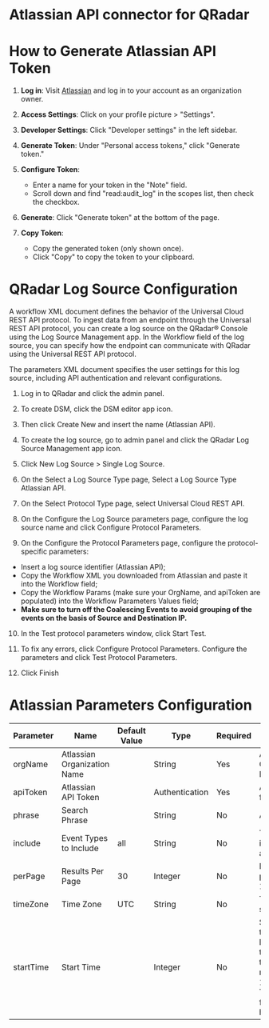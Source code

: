 # Atlassian API connector for QRadar

# How to Generate Atlassian API Token
1. **Log in**: Visit [Atlassian](https://Atlassian.com/) and log in to your account as an organization owner.

2. **Access Settings**: Click on your profile picture > "Settings".

3. **Developer Settings**: Click "Developer settings" in the left sidebar.

4. **Generate Token**: Under "Personal access tokens," click "Generate token."

5. **Configure Token**:
   - Enter a name for your token in the "Note" field.
   - Scroll down and find "read:audit_log" in the scopes list, then check the checkbox.

6. **Generate**: Click "Generate token" at the bottom of the page.

7. **Copy Token**:
   - Copy the generated token (only shown once).
   - Click "Copy" to copy the token to your clipboard.

# QRadar Log Source Configuration
A workflow XML document defines the behavior of the Universal Cloud REST API protocol. To ingest data from an endpoint through the Universal REST API protocol, you can create a log source on the QRadar® Console using the Log Source Management app. In the Workflow field of the log source, you can specify how the endpoint can communicate with QRadar using the Universal REST API protocol.

The parameters XML document specifies the user settings for this log source, including API authentication and relevant configurations.

1. Log in to QRadar and click the admin panel.

2. To create DSM, click the DSM editor app icon.

3. Then click Create New and insert the name (Atlassian API).

4. To create the log source, go to admin panel and click the QRadar Log Source Management app icon.

5. Click New Log Source > Single Log Source.

6. On the Select a Log Source Type page, Select a Log Source Type Atlassian API.

7. On the Select Protocol Type page, select Universal Cloud REST API.

8. On the Configure the Log Source parameters page, configure the log source name and click Configure Protocol Parameters.

9. On the Configure the Protocol Parameters page, configure the protocol-specific parameters:
 - Insert a log source identifier (Atlassian API);
 - Copy the Workflow XML you downloaded from Atlassian and paste it into the Workflow field;
 - Copy the Workflow Params (make sure your OrgName, and apiToken are populated) into the Workflow Parameters Values field;
 - **Make sure to turn off the Coalescing Events to avoid grouping of the events on the basis of Source and Destination IP.**

10. In the Test protocol parameters window, click Start Test.

11. To fix any errors, click Configure Protocol Parameters. Configure the parameters and click Test Protocol Parameters.

12. Click Finish

# Atlassian Parameters Configuration
| Parameter   | Name                  | Default Value          | Type           | Required | Description                                       |
| ----------- | --------------------- | ---------------------- | -------------- | -------- | ------------------------------------------------- |
| orgName     | Atlassian Organization Name  |      | String         | Yes            | Atlassian Organization Name.                        |
| apiToken    | Atlassian API Token      |          | Authentication | Yes            | Atlassian API token for QRadar.                     |
| phrase      | Search Phrase         |          | String         | No             | A search phrase.                                 |
| include     | Event Types to Include| all      | String         | No             | The event types to include: web, git, all.       |
| perPage     | Results Per Page      | 30       | Integer        | No             | Number of results per page (max 100).           |
| timeZone    | Time Zone             | UTC      | String         | No             | Time zone selection.                             |
| startTime   | Start Time            |          | Integer        | No             | Specify the start time to retrieve logs from. Provide the time in epoch time with milliseconds (e.g., 1693309396000). The default is logs from the past 1 hour.                             |
